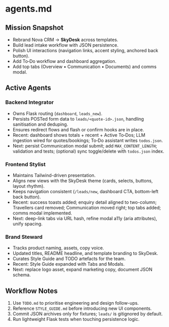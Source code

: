 # agents.md

## Mission Snapshot
- Rebrand Nova CRM -> **SkyDesk** across templates.
- Build lead intake workflow with JSON persistence.
- Polish UI interactions (navigation links, accent styling, anchored back button).
- Add To‑Do workflow and dashboard aggregation.
- Add top tabs (Overview • Communication • Documents) and comms modal.

## Active Agents

### Backend Integrator
- Owns Flask routing (`dashboard`, `leads_new`).
- Persists POSTed form data to `leads/<quote-id>.json`, handling sanitisation and deduping.
- Ensures redirect flows and flash or confirm hooks are in place.
- Recent: dashboard shows totals + recent + Active To‑Dos; LLM ingestion wired for quotes/bookings; To‑Do assistant writes `todos.json`.
- Next: persist Communication modal submit; add `MAX_CONTENT_LENGTH`; validation and tests; (optional) sync toggle/delete with `todos.json` index.

### Frontend Stylist
- Maintains Tailwind-driven presentation.
- Aligns new views with the SkyDesk theme (cards, selects, buttons, layout rhythm).
- Keeps navigation consistent (`/leads/new`, dashboard CTA, bottom-left back button).
- Recent: success toasts added; enquiry detail aligned to two-column; Travellers card removed; Communication moved right; top tabs added; comms modal implemented.
- Next: deep-link tabs via URL hash, refine modal a11y (aria attributes), unify spacing.

### Brand Steward
- Tracks product naming, assets, copy voice.
- Updated titles, README headline, and template branding to SkyDesk.
- Curates Style Guide and TODO artefacts for the team.
- Recent: Style Guide expanded with Tabs and Modals.
- Next: replace logo asset, expand marketing copy, document JSON schema.

## Workflow Notes
1. Use `TODO.md` to prioritise engineering and design follow-ups.
2. Reference `STYLE_GUIDE.md` before introducing new UI components.
3. Commit JSON archives only for fixtures; `leads/` is gitignored by default.
4. Run lightweight Flask tests when touching persistence logic.
